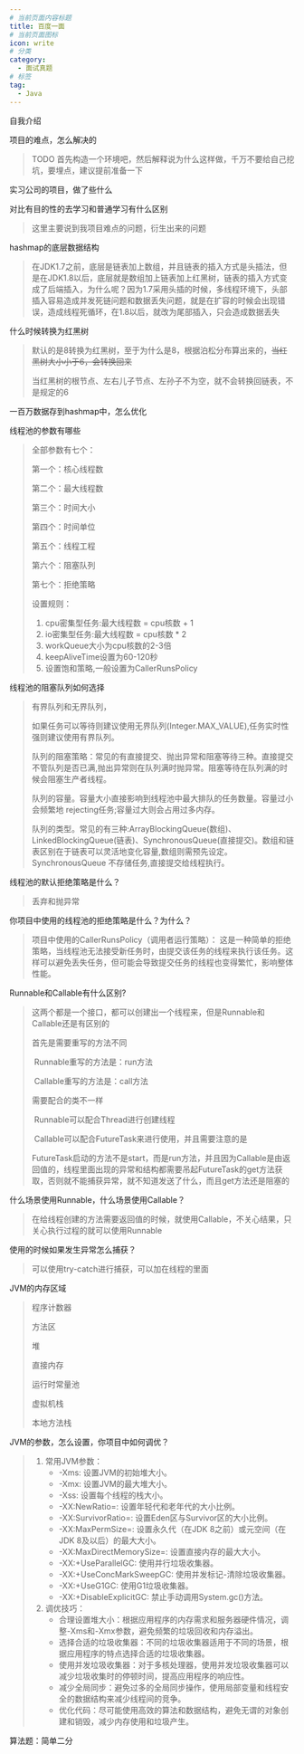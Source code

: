 ```yaml
---
# 当前页面内容标题
title: 百度一面
# 当前页面图标
icon: write
# 分类
category:
  - 面试真题
# 标签
tag:
  - Java
---
```




自我介绍

项目的难点，怎么解决的

> TODO 首先构造一个环境吧，然后解释说为什么这样做，千万不要给自己挖坑，要埋点，建议提前准备一下

实习公司的项目，做了些什么

对比有目的性的去学习和普通学习有什么区别

> 这里主要说到我项目难点的问题，衍生出来的问题

hashmap的底层数据结构

> 在JDK1.7之前，底层是链表加上数组，并且链表的插入方式是头插法，但是在JDK1.8以后，底层就是数组加上链表加上红黑树，链表的插入方式变成了后端插入，为什么呢？因为1.7采用头插的时候，多线程环境下，头部插入容易造成并发死链问题和数据丢失问题，就是在扩容的时候会出现错误，造成线程死循环，在1.8以后，就改为尾部插入，只会造成数据丢失

什么时候转换为红黑树

> 默认的是8转换为红黑树，至于为什么是8，根据泊松分布算出来的，~~当红黑树大小小于6，会转换回来~~ 
>
> 当红黑树的根节点、左右儿子节点、左孙子不为空，就不会转换回链表，不是规定的6

一百万数据存到hashmap中，怎么优化

线程池的参数有哪些

> 全部参数有七个：
>
> 第一个：核心线程数
>
> 第二个：最大线程数
>
> 第三个：时间大小
>
> 第四个：时间单位
>
> 第五个：线程工程
>
> 第六个：阻塞队列
>
> 第七个：拒绝策略
>
> 设置规则：
>
> 1. cpu密集型任务:最大线程数 = cpu核数 + 1
> 2. io密集型任务:最大线程数 = cpu核数 * 2
> 3. workQueue大小为cpu核数的2-3倍
> 4. keepAliveTime设置为60-120秒
> 5. 设置饱和策略,一般设置为CallerRunsPolicy

线程池的阻塞队列如何选择

> 有界队列和无界队列，
>
> 如果任务可以等待则建议使用无界队列(Integer.MAX_VALUE),任务实时性强则建议使用有界队列。
>
> 队列的阻塞策略：常见的有直接提交、抛出异常和阻塞等待三种。直接提交不管队列是否已满,抛出异常则在队列满时抛异常。阻塞等待在队列满的时候会阻塞生产者线程。
>
> 队列的容量。容量大小直接影响到线程池中最大排队的任务数量。容量过小会频繁地 rejecting任务;容量过大则会占用过多内存。
>
> 队列的类型。常见的有三种:ArrayBlockingQueue(数组)、LinkedBlockingQueue(链表)、SynchronousQueue(直接提交)。数组和链表区别在于链表可以灵活地变化容量,数组则需预先设定。SynchronousQueue 不存储任务,直接提交给线程执行。

线程池的默认拒绝策略是什么？

> 丢弃和抛异常

你项目中使用的线程池的拒绝策略是什么？为什么？

> 项目中使用的CallerRunsPolicy（调用者运行策略）： 这是一种简单的拒绝策略，当线程池无法接受新任务时，由提交该任务的线程来执行该任务。这样可以避免丢失任务，但可能会导致提交任务的线程也变得繁忙，影响整体性能。

Runnable和Callable有什么区别?

> 这两个都是一个接口，都可以创建出一个线程来，但是Runnable和Callable还是有区别的
>
> 首先是需要重写的方法不同
>
> ​		Runnable重写的方法是：run方法
>
> ​		Callable重写的方法是：call方法
>
> 需要配合的类不一样
>
> ​		Runnable可以配合Thread进行创建线程
>
> ​		Callable可以配合FutureTask来进行使用，并且需要注意的是
>
> ​				 FutureTask启动的方法不是start，而是run方法，并且因为Callable是由返回值的，线程里面出现的异常和结构都需要吊起FutureTask的get方法获取，否则就不能捕获异常，就不知道发送了什么，而且get方法还是阻塞的

什么场景使用Runnable，什么场景使用Callable？

> 在给线程创建的方法需要返回值的时候，就使用Callable，不关心结果，只关心执行过程的就可以使用Runnable

使用的时候如果发生异常怎么捕获？

> 可以使用try-catch进行捕获，可以加在线程的里面

JVM的内存区域

> 程序计数器
>
> 方法区
>
> 堆
>
> 直接内存
>
> 运行时常量池
>
> 虚拟机栈
>
> 本地方法栈

JVM的参数，怎么设置，你项目中如何调优？

> 1. 常用JVM参数：
>    - -Xms: 设置JVM的初始堆大小。
>    - -Xmx: 设置JVM的最大堆大小。
>    - -Xss: 设置每个线程的栈大小。
>    - -XX:NewRatio=: 设置年轻代和老年代的大小比例。
>    - -XX:SurvivorRatio=: 设置Eden区与Survivor区的大小比例。
>    - -XX:MaxPermSize=: 设置永久代（在JDK 8之前）或元空间（在JDK 8及以后）的最大大小。
>    - -XX:MaxDirectMemorySize=: 设置直接内存的最大大小。
>    - -XX:+UseParallelGC: 使用并行垃圾收集器。
>    - -XX:+UseConcMarkSweepGC: 使用并发标记-清除垃圾收集器。
>    - -XX:+UseG1GC: 使用G1垃圾收集器。
>    - -XX:+DisableExplicitGC: 禁止手动调用System.gc()方法。
> 2. 调优技巧：
>    - 合理设置堆大小：根据应用程序的内存需求和服务器硬件情况，调整-Xms和-Xmx参数，避免频繁的垃圾回收和内存溢出。
>    - 选择合适的垃圾收集器：不同的垃圾收集器适用于不同的场景，根据应用程序的特点选择合适的垃圾收集器。
>    - 使用并发垃圾收集器：对于多核处理器，使用并发垃圾收集器可以减少垃圾收集时的停顿时间，提高应用程序的响应性。
>    - 减少全局同步：避免过多的全局同步操作，使用局部变量和线程安全的数据结构来减少线程间的竞争。
>    - 优化代码：尽可能使用高效的算法和数据结构，避免无谓的对象创建和销毁，减少内存使用和垃圾产生。

算法题：简单二分